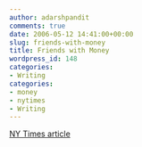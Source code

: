```yaml
---
author: adarshpandit
comments: true
date: 2006-05-12 14:41:00+00:00
slug: friends-with-money
title: Friends with Money
wordpress_id: 148
categories:
- Writing
categories:
- money
- nytimes
- Writing
---
```


[NY Times article](http://www.nytimes.com/2006/05/07/fashion/sundaystyles/07friendss.html?_r=1&oref=slogin)
